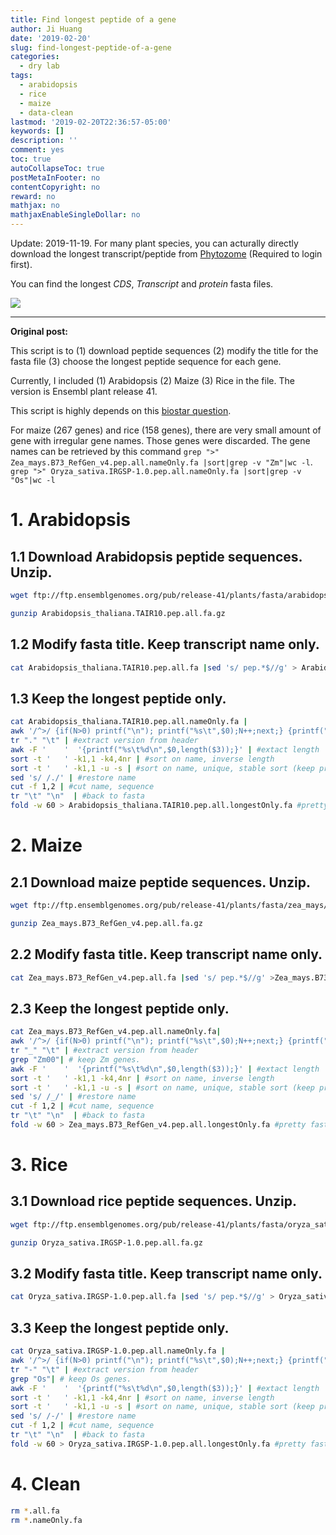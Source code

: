 ```yaml
---
title: Find longest peptide of a gene
author: Ji Huang
date: '2019-02-20'
slug: find-longest-peptide-of-a-gene
categories:
  - dry lab
tags:
  - arabidopsis
  - rice
  - maize
  - data-clean
lastmod: '2019-02-20T22:36:57-05:00'
keywords: []
description: ''
comment: yes
toc: true
autoCollapseToc: true
postMetaInFooter: no
contentCopyright: no
reward: no
mathjax: no
mathjaxEnableSingleDollar: no
---
```


<!--more-->

Update: 2019-11-19. For many plant species, you can acturally directly download the longest transcript/peptide from [Phytozome](https://genome.jgi.doe.gov/portal/pages/dynamicOrganismDownload.jsf?organism=Phytozome) (Required to login first). 

You can find the longest *CDS*, *Transcript* and *protein* fasta files.

![](https://i.imgur.com/y2yUbdV.png)

-----

**Original post:**

This script is to (1) download peptide sequences (2) modify the title for the fasta file  (3) choose the longest peptide sequence for each gene.

Currently, I included (1) Arabidopsis (2) Maize (3) Rice in the file. The version is Ensembl plant release 41.

This script is highly depends on this [biostar question](https://www.biostars.org/p/107759/).

For maize (267 genes) and rice (158 genes), there are very small amount of gene with irregular gene names. Those genes were discarded. The gene names can be retrieved by this command 
`grep ">" Zea_mays.B73_RefGen_v4.pep.all.nameOnly.fa |sort|grep -v "Zm"|wc -l`. `grep ">" Oryza_sativa.IRGSP-1.0.pep.all.nameOnly.fa |sort|grep -v "Os"|wc -l`

# 1. Arabidopsis

## 1.1 Download Arabidopsis peptide sequences. Unzip.

```bash
wget ftp://ftp.ensemblgenomes.org/pub/release-41/plants/fasta/arabidopsis_thaliana/pep/Arabidopsis_thaliana.TAIR10.pep.all.fa.gz

gunzip Arabidopsis_thaliana.TAIR10.pep.all.fa.gz
```

## 1.2 Modify fasta title. Keep transcript name only.

```bash
cat Arabidopsis_thaliana.TAIR10.pep.all.fa |sed 's/ pep.*$//g' > Arabidopsis_thaliana.TAIR10.pep.all.nameOnly.fa
```

## 1.3 Keep the longest peptide only.

```bash
cat Arabidopsis_thaliana.TAIR10.pep.all.nameOnly.fa |
awk '/^>/ {if(N>0) printf("\n"); printf("%s\t",$0);N++;next;} {printf("%s",$0);} END {if(N>0) printf("\n");}' | #linearize fasta
tr "." "\t" | #extract version from header
awk -F '	'  '{printf("%s\t%d\n",$0,length($3));}' | #extact length
sort -t '	' -k1,1 -k4,4nr | #sort on name, inverse length
sort -t '	' -k1,1 -u -s | #sort on name, unique, stable sort (keep previous order)
sed 's/	/./' | #restore name
cut -f 1,2 | #cut name, sequence
tr "\t" "\n"  | #back to fasta
fold -w 60 > Arabidopsis_thaliana.TAIR10.pep.all.longestOnly.fa #pretty fasta
```

# 2. Maize

## 2.1 Download maize peptide sequences. Unzip.

```bash
wget ftp://ftp.ensemblgenomes.org/pub/release-41/plants/fasta/zea_mays/pep/Zea_mays.B73_RefGen_v4.pep.all.fa.gz

gunzip Zea_mays.B73_RefGen_v4.pep.all.fa.gz
```

## 2.2 Modify fasta title. Keep transcript name only.

```bash
cat Zea_mays.B73_RefGen_v4.pep.all.fa |sed 's/ pep.*$//g' >Zea_mays.B73_RefGen_v4.pep.all.nameOnly.fa
```

## 2.3 Keep the longest peptide only.

```bash
cat Zea_mays.B73_RefGen_v4.pep.all.nameOnly.fa|
awk '/^>/ {if(N>0) printf("\n"); printf("%s\t",$0);N++;next;} {printf("%s",$0);} END {if(N>0) printf("\n");}' | #linearize fasta
tr "_" "\t" | #extract version from header
grep "Zm00"| # keep Zm genes.
awk -F '	'  '{printf("%s\t%d\n",$0,length($3));}' | #extact length
sort -t '	' -k1,1 -k4,4nr | #sort on name, inverse length
sort -t '	' -k1,1 -u -s | #sort on name, unique, stable sort (keep previous order)
sed 's/	/_/' | #restore name
cut -f 1,2 | #cut name, sequence
tr "\t" "\n"  | #back to fasta
fold -w 60 > Zea_mays.B73_RefGen_v4.pep.all.longestOnly.fa #pretty fasta
```

# 3. Rice

## 3.1 Download rice peptide sequences. Unzip.

```bash
wget ftp://ftp.ensemblgenomes.org/pub/release-41/plants/fasta/oryza_sativa/pep/Oryza_sativa.IRGSP-1.0.pep.all.fa.gz

gunzip Oryza_sativa.IRGSP-1.0.pep.all.fa.gz
```

## 3.2 Modify fasta title. Keep transcript name only.

```bash
cat Oryza_sativa.IRGSP-1.0.pep.all.fa |sed 's/ pep.*$//g' > Oryza_sativa.IRGSP-1.0.pep.all.nameOnly.fa
```

## 3.3 Keep the longest peptide only.

```bash
cat Oryza_sativa.IRGSP-1.0.pep.all.nameOnly.fa |
awk '/^>/ {if(N>0) printf("\n"); printf("%s\t",$0);N++;next;} {printf("%s",$0);} END {if(N>0) printf("\n");}' | #linearize fasta
tr "-" "\t" | #extract version from header
grep "Os"| # keep Os genes.
awk -F '	'  '{printf("%s\t%d\n",$0,length($3));}' | #extact length
sort -t '	' -k1,1 -k4,4nr | #sort on name, inverse length
sort -t '	' -k1,1 -u -s | #sort on name, unique, stable sort (keep previous order)
sed 's/	/-/' | #restore name
cut -f 1,2 | #cut name, sequence
tr "\t" "\n"  | #back to fasta
fold -w 60 > Oryza_sativa.IRGSP-1.0.pep.all.longestOnly.fa #pretty fasta
```

# 4. Clean

```bash
rm *.all.fa
rm *.nameOnly.fa
```
